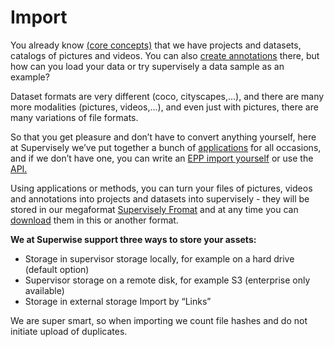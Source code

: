 # Import 
You already know [(core concepts)](../../overview.md) that we have projects and datasets, catalogs of pictures and videos. You can also [create annotations](../../../labeling/images/README.md) there, but how can you load your data or try supervisely a data sample as an example?

Dataset formats are very different (coco, cityscapes,...), and there are many more modalities (pictures, videos,...), and even just with pictures, there are many variations of file formats.

So that you get pleasure and don’t have to convert anything yourself, here at Supervisely we’ve put together a bunch of [applications](https://app.supervisely.com/ecosystem/import) for all occasions, and if we don’t have one, you can write an [EPP import yourself](https://developer.supervisely.com/) or use the [API.](https://api.docs.supervisely.com/)

Using applications or methods, you can turn your files of pictures, videos and annotations into projects and datasets into supervisely - they will be stored in our megaformat [Supervisely Fromat](../../Annotation-JSON-format/00_ann_format_navi.md) and at any time you can [download](../export/export.md)    them in this or another format.

**We at Superwise support three ways to store your assets:**
- Storage in supervisor storage locally, for example on a hard drive (default option)
- Supervisor storage on a remote disk, for example S3 (enterprise only available)
- Storage in external storage Import by “Links”

We are super smart, so when importing we count file hashes and do not initiate upload of duplicates.